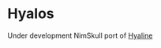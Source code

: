 # Hyalos

Under development NimSkull port of [Hyaline](https://github.com/shayanhabibi/hyalos/paper/Hyaline.pdf)
